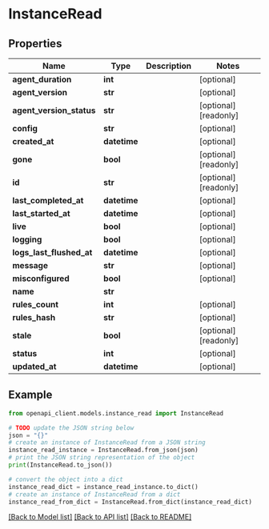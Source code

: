 # InstanceRead



## Properties

Name | Type | Description | Notes
------------ | ------------- | ------------- | -------------
**agent_duration** | **int** |  | [optional] 
**agent_version** | **str** |  | [optional] 
**agent_version_status** | **str** |  | [optional] [readonly] 
**config** | **str** |  | [optional] 
**created_at** | **datetime** |  | [optional] 
**gone** | **bool** |  | [optional] [readonly] 
**id** | **str** |  | [optional] [readonly] 
**last_completed_at** | **datetime** |  | [optional] 
**last_started_at** | **datetime** |  | [optional] 
**live** | **bool** |  | [optional] 
**logging** | **bool** |  | [optional] 
**logs_last_flushed_at** | **datetime** |  | [optional] 
**message** | **str** |  | [optional] 
**misconfigured** | **bool** |  | [optional] 
**name** | **str** |  | 
**rules_count** | **int** |  | [optional] 
**rules_hash** | **str** |  | [optional] 
**stale** | **bool** |  | [optional] [readonly] 
**status** | **int** |  | [optional] 
**updated_at** | **datetime** |  | [optional] 

## Example

```python
from openapi_client.models.instance_read import InstanceRead

# TODO update the JSON string below
json = "{}"
# create an instance of InstanceRead from a JSON string
instance_read_instance = InstanceRead.from_json(json)
# print the JSON string representation of the object
print(InstanceRead.to_json())

# convert the object into a dict
instance_read_dict = instance_read_instance.to_dict()
# create an instance of InstanceRead from a dict
instance_read_from_dict = InstanceRead.from_dict(instance_read_dict)
```
[[Back to Model list]](../README.md#documentation-for-models) [[Back to API list]](../README.md#documentation-for-api-endpoints) [[Back to README]](../README.md)


